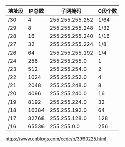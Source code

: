 地址段  | IP总数  |     子网掩码    | C段个数
------ | ------ | --------------- | -------
/30    | 4      | 255.255.255.252 | 1/64
/29    | 8      | 255.255.255.248 | 1/32
/28    | 16     | 255.255.255.240 | 1/16
/27    | 32     | 255.255.255.224 | 1/8
/26    | 64     | 255.255.255.192 | 1/4
/24    | 256    | 255.255.255.0   | 1
/23    | 512    | 255.255.254.0   | 2
/22    | 1024   | 255.255.252.0   | 4
/21    | 2048   | 255.255.248.0   | 8
/20    | 4096   | 255.255.240.0   | 16
/19    | 8192   | 255.255.224.0   | 32
/18    | 16384  | 255.255.192.0   | 64
/17    | 32768  | 255.255.128.0   | 128
/16    | 65536  | 255.255.0.0     | 256

https://www.cnblogs.com/ccdc/p/3990225.html